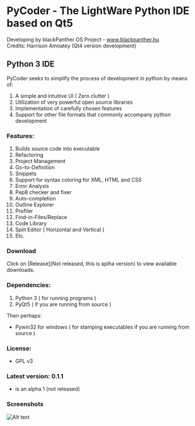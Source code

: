 PyCoder - The LightWare Python IDE based on Qt5
=====
   Developing by blackPanther OS Project - www.blackpanther.hu    
   Credits: Harrison Amoatey (Qt4 version development)

##  Python 3 IDE

PyCoder seeks to simplify the process of development in python by means of:

1. A simple and intuitive UI ( Zero clutter )
1. Utilization of very powerful open source libraries
1. Implementation of carefully chosen features
1. Support for other file formats that commonly accompany python development

###  Features:
1. Builds source code into executable
1. Refactoring
1. Project Management
1. Go-to-Definition
1. Snippets
1. Support for syntax coloring for XML, HTML and CSS
1. Error Analysis
1. Pep8 checker and fixer
1. Auto-completion
1. Outline Explorer
1. Profiler
1. Find-in-Files/Replace
1. Code Library
1. Split Editor ( Horizontal and Vertical )
1. Etc.

### Download
   Click on [Release](Not released, this is aplha version) to view available downloads.

### Dependencies:
1. Python 3 ( for running programs )
1. PyQt5 ( if you are running from source )

Then perhaps:
* Pywin32 for windows ( for stamping executables if you are running from source )

### License:
* GPL v3

### Latest version: 0.1.1 

* is an alpha 1 (not released)

### Screenshots
![Alt text](/Resources/screenshots/pycoder.png "PyCoder running on blackPanther OS")
